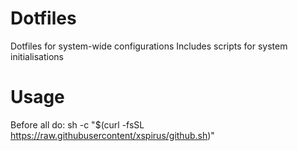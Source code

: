 # Dotfiles
Dotfiles for system-wide configurations
Includes scripts for system initialisations

# Usage
Before all do: sh -c "$(curl -fsSL https://raw.githubusercontent/xspirus/github.sh)"
